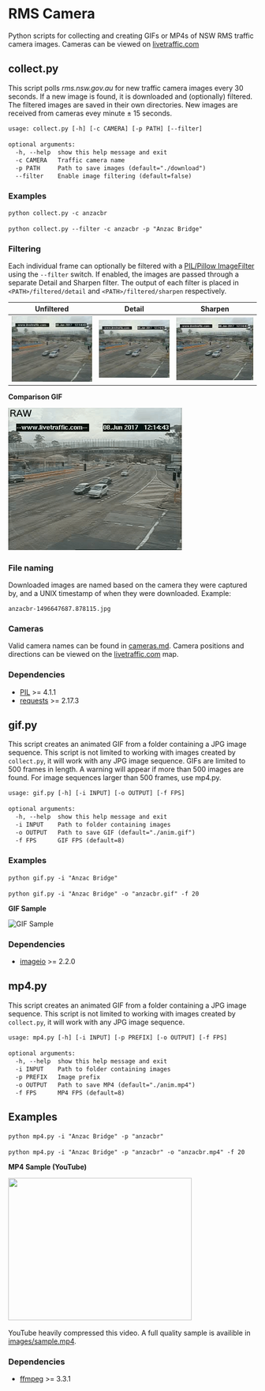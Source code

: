 # RMS Camera
Python scripts for collecting and creating GIFs or MP4s of NSW RMS traffic camera images. Cameras can be viewed on [livetraffic.com](https://www.livetraffic.com/desktop.html#cameraview)


## collect.py
This script polls _rms.nsw.gov.au_ for new traffic camera images every 30 seconds. If a new image is found, it is downloaded and (optionally) filtered. The filtered images are saved in their own directories. New images are received from cameras evey minute ± 15 seconds.

```
usage: collect.py [-h] [-c CAMERA] [-p PATH] [--filter]

optional arguments:
  -h, --help  show this help message and exit
  -c CAMERA   Traffic camera name
  -p PATH     Path to save images (default="./download")
  --filter    Enable image filtering (default=false)
```


### Examples
```
python collect.py -c anzacbr

python collect.py --filter -c anzacbr -p "Anzac Bridge"
```

### Filtering
Each individual frame can optionally be filtered with a [PIL/Pillow ImageFilter](http://pillow.readthedocs.io/en/3.4.x/reference/ImageFilter.html) using the `--filter` switch. If enabled, the images are passed through a separate Detail and Sharpen filter. The output of each filter is placed in `<PATH>/filtered/detail` and `<PATH>/filtered/sharpen` respectively.

Unfiltered | Detail | Sharpen
-----------| ------ | -------
![Unfiltered](images/raw.jpg) | ![Detail](images/detail.jpg) | ![Sharpen](images/sharpen.jpg)

**Comparison GIF**

![Comparison](images/comparison.gif)


### File naming
Downloaded images are named based on the camera they were captured by, and a UNIX timestamp of when they were downloaded. Example:
```
anzacbr-1496647687.878115.jpg
```


### Cameras
Valid camera names can be found in [cameras.md](cameras.md). Camera positions and directions can be viewed on the [livetraffic.com](https://www.livetraffic.com/desktop.html) map.


### Dependencies
 - [PIL](https://pypi.python.org/pypi/Pillow) >= 4.1.1
 - [requests](https://pypi.python.org/pypi/requests) >= 2.17.3



## gif.py
This script creates an animated GIF from a folder containing a JPG image sequence. This script is not limited to working with images created by `collect.py`, it will work with any JPG image sequence. GIFs are limited to 500 frames in length. A warning will appear if more than 500 images are found. For image sequences larger than 500 frames, use mp4.py.

```
usage: gif.py [-h] [-i INPUT] [-o OUTPUT] [-f FPS]

optional arguments:
  -h, --help  show this help message and exit
  -i INPUT    Path to folder containing images
  -o OUTPUT   Path to save GIF (default="./anim.gif")
  -f FPS      GIF FPS (default=8)
```


### Examples
```
python gif.py -i "Anzac Bridge"

python gif.py -i "Anzac Bridge" -o "anzacbr.gif" -f 20
```

**GIF Sample**

![GIF Sample](images/sample.gif)


### Dependencies
 - [imageio](https://pypi.python.org/pypi/imageio) >= 2.2.0



## mp4.py
This script creates an animated GIF from a folder containing a JPG image sequence. This script is not limited to working with images created by `collect.py`, it will work with any JPG image sequence. 

```
usage: mp4.py [-h] [-i INPUT] [-p PREFIX] [-o OUTPUT] [-f FPS]

optional arguments:
  -h, --help  show this help message and exit
  -i INPUT    Path to folder containing images
  -p PREFIX   Image prefix
  -o OUTPUT   Path to save MP4 (default="./anim.mp4")
  -f FPS      MP4 FPS (default=8)

```


## Examples
```
python mp4.py -i "Anzac Bridge" -p "anzacbr"

python mp4.py -i "Anzac Bridge" -p "anzacbr" -o "anzacbr.mp4" -f 20
```

**MP4 Sample (YouTube)**

[<img src="http://img.youtube.com/vi/9KjFxJtwjWA/0.jpg" width="372" height="288"/>](https://www.youtube.com/watch?v=9KjFxJtwjWA)

YouTube heavily compressed this video. A full quality sample is availible in [images/sample.mp4](images/sample.mp4).


### Dependencies
 - [ffmpeg](https://ffmpeg.org) >= 3.3.1
